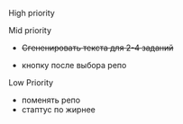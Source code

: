 High priority

Mid priority

- ~~Сгененировать текста для 2-4 заданий~~

- кнопку после выбора репо

Low Priority

- поменять репо
- стаптус по жирнее
